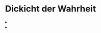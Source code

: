 # Dickicht der Wahrheit

<procedure title="Städte und besondere Orte">
<list columns="3">
<li><a href="Yerenas.md"></a></li>
<li><a href="Inidal-Grenzposten.md"></a></li>
</list>
</procedure>

